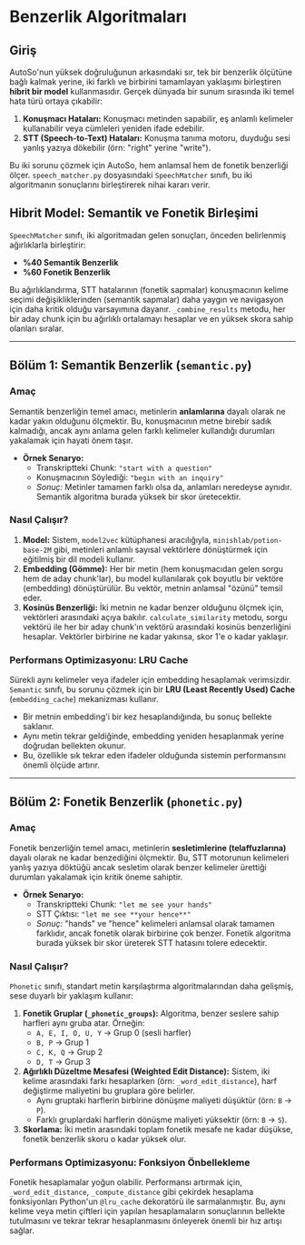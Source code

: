 # Benzerlik Algoritmaları

## Giriş

AutoSo'nun yüksek doğruluğunun arkasındaki sır, tek bir benzerlik ölçütüne bağlı kalmak yerine, iki farklı ve birbirini tamamlayan yaklaşımı birleştiren **hibrit bir model** kullanmasıdır. Gerçek dünyada bir sunum sırasında iki temel hata türü ortaya çıkabilir:

1.  **Konuşmacı Hataları:** Konuşmacı metinden sapabilir, eş anlamlı kelimeler kullanabilir veya cümleleri yeniden ifade edebilir.
2.  **STT (Speech-to-Text) Hataları:** Konuşma tanıma motoru, duyduğu sesi yanlış yazıya dökebilir (örn: "right" yerine "write").

Bu iki sorunu çözmek için AutoSo, hem anlamsal hem de fonetik benzerliği ölçer. `speech_matcher.py` dosyasındaki `SpeechMatcher` sınıfı, bu iki algoritmanın sonuçlarını birleştirerek nihai kararı verir.

## Hibrit Model: Semantik ve Fonetik Birleşimi

`SpeechMatcher` sınıfı, iki algoritmadan gelen sonuçları, önceden belirlenmiş ağırlıklarla birleştirir:

-   **%40 Semantik Benzerlik**
-   **%60 Fonetik Benzerlik**

Bu ağırlıklandırma, STT hatalarının (fonetik sapmalar) konuşmacının kelime seçimi değişikliklerinden (semantik sapmalar) daha yaygın ve navigasyon için daha kritik olduğu varsayımına dayanır. `_combine_results` metodu, her bir aday chunk için bu ağırlıklı ortalamayı hesaplar ve en yüksek skora sahip olanları sıralar.

---

## Bölüm 1: Semantik Benzerlik (`semantic.py`)

### Amaç

Semantik benzerliğin temel amacı, metinlerin **anlamlarına** dayalı olarak ne kadar yakın olduğunu ölçmektir. Bu, konuşmacının metne birebir sadık kalmadığı, ancak aynı anlama gelen farklı kelimeler kullandığı durumları yakalamak için hayati önem taşır.

-   **Örnek Senaryo:**
    -   Transkriptteki Chunk: `"start with a question"`
    -   Konuşmacının Söylediği: `"begin with an inquiry"`
    -   *Sonuç:* Metinler tamamen farklı olsa da, anlamları neredeyse aynıdır. Semantik algoritma burada yüksek bir skor üretecektir.

### Nasıl Çalışır?

1.  **Model:** Sistem, `model2vec` kütüphanesi aracılığıyla, `minishlab/potion-base-2M` gibi, metinleri anlamlı sayısal vektörlere dönüştürmek için eğitilmiş bir dil modeli kullanır.
2.  **Embedding (Gömme):** Her bir metin (hem konuşmacıdan gelen sorgu hem de aday chunk'lar), bu model kullanılarak çok boyutlu bir vektöre (embedding) dönüştürülür. Bu vektör, metnin anlamsal "özünü" temsil eder.
3.  **Kosinüs Benzerliği:** İki metnin ne kadar benzer olduğunu ölçmek için, vektörleri arasındaki açıya bakılır. `calculate_similarity` metodu, sorgu vektörü ile her bir aday chunk'ın vektörü arasındaki kosinüs benzerliğini hesaplar. Vektörler birbirine ne kadar yakınsa, skor 1'e o kadar yaklaşır.

### Performans Optimizasyonu: LRU Cache

Sürekli aynı kelimeler veya ifadeler için embedding hesaplamak verimsizdir. `Semantic` sınıfı, bu sorunu çözmek için bir **LRU (Least Recently Used) Cache** (`embedding_cache`) mekanizması kullanır.
-   Bir metnin embedding'i bir kez hesaplandığında, bu sonuç bellekte saklanır.
-   Aynı metin tekrar geldiğinde, embedding yeniden hesaplanmak yerine doğrudan bellekten okunur.
-   Bu, özellikle sık tekrar eden ifadeler olduğunda sistemin performansını önemli ölçüde artırır.

---

## Bölüm 2: Fonetik Benzerlik (`phonetic.py`)

### Amaç

Fonetik benzerliğin temel amacı, metinlerin **sesletimlerine (telaffuzlarına)** dayalı olarak ne kadar benzediğini ölçmektir. Bu, STT motorunun kelimeleri yanlış yazıya döktüğü ancak sesletim olarak benzer kelimeler ürettiği durumları yakalamak için kritik öneme sahiptir.

-   **Örnek Senaryo:**
    -   Transkriptteki Chunk: `"let me see your hands"`
    -   STT Çıktısı: `"let me see **your hence**"`
    -   *Sonuç:* "hands" ve "hence" kelimeleri anlamsal olarak tamamen farklıdır, ancak fonetik olarak birbirine çok benzer. Fonetik algoritma burada yüksek bir skor üreterek STT hatasını tolere edecektir.

### Nasıl Çalışır?

`Phonetic` sınıfı, standart metin karşılaştırma algoritmalarından daha gelişmiş, sese duyarlı bir yaklaşım kullanır:

1.  **Fonetik Gruplar (`_phonetic_groups`):** Algoritma, benzer seslere sahip harfleri aynı gruba atar. Örneğin:
    -   `A, E, I, O, U, Y` -> Grup 0 (sesli harfler)
    -   `B, P` -> Grup 1
    -   `C, K, Q` -> Grup 2
    -   `D, T` -> Grup 3
2.  **Ağırlıklı Düzeltme Mesafesi (Weighted Edit Distance):** Sistem, iki kelime arasındaki farkı hesaplarken (örn: `_word_edit_distance`), harf değiştirme maliyetini bu gruplara göre belirler.
    -   Aynı gruptaki harflerin birbirine dönüşme maliyeti düşüktür (örn: `B` -> `P`).
    -   Farklı gruplardaki harflerin dönüşme maliyeti yüksektir (örn: `B` -> `S`).
3.  **Skorlama:** İki metin arasındaki toplam fonetik mesafe ne kadar düşükse, fonetik benzerlik skoru o kadar yüksek olur.

### Performans Optimizasyonu: Fonksiyon Önbellekleme

Fonetik hesaplamalar yoğun olabilir. Performansı artırmak için, `_word_edit_distance`, `_compute_distance` gibi çekirdek hesaplama fonksiyonları Python'un `@lru_cache` dekoratörü ile sarmalanmıştır. Bu, aynı kelime veya metin çiftleri için yapılan hesaplamaların sonuçlarının bellekte tutulmasını ve tekrar tekrar hesaplanmasını önleyerek önemli bir hız artışı sağlar.